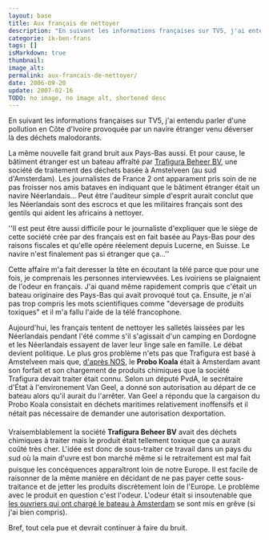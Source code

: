 ```yaml
---
layout: base
title: Aux français de nettoyer
description: "En suivant les informations françaises sur TV5, j'ai entendu parler d'une pollution en Côte d'Ivoire provoquée par un navire étranger venu déverser là des"
categorie: ik-ben-frans
tags: []
isMarkdown: true
thumbnail: 
image_alt: 
permalink: aux-francais-de-nettoyer/
date: 2006-09-20
update: 2007-02-16
TODO: no image, no image alt, shortened desc
---
```


En suivant les informations françaises sur TV5, j'ai entendu parler d'une pollution en Côte d'Ivoire provoquée par un navire étranger venu déverser là des déchets malodorants.

La même nouvelle fait grand bruit aux Pays-Bas aussi. Et pour cause, le bâtiment étranger est un bateau affraîté par [Trafigura Beheer BV](http://www.trafigura.com/), une société de traitement des déchets basée à Amstelveen (au sud d'Amsterdam). Les journalistes de France 2 ont apparament pris soin de ne pas froisser nos amis bataves en indiquant que le bâtiment étranger était un navire Néerlandais... Peut être l'auditeur simple d'esprit aurait conclut que les Néerlandais sont des escrocs et que les militaires français sont des gentils qui aident les africains à nettoyer. 

''Il est peut être aussi difficile pour le journaliste d'expliquer que le siège de cette société crée par des français est en fait basée au Pays-Bas pour des raisons fiscales et qu'elle opére réelement depuis Lucerne, en Suisse. Le navire n'est finalement pas si étranger que ça...''

Cette affaire m'a fait deresser la tête en écoutant la télé parce que pour une fois, je comprenais les personnes interviewvées. Les ivoiriens se plaignaient de l'odeur en français. J'ai quand même rapidement compris que c'était un bateau originaire des Pays-Bas qui avait provoqué tout ça. Ensuite, je n'ai pas trop compris les mots scientifiques comme "deversage de produits toxiques" et il m'a fallu l'aide de la télé francophone.

Aujourd'hui, les français tentent de nettoyer les salletés laissées par les Néerlandais pendant l'été comme s'il s'agissait d'un camping en Dordogne et les Néerlandais essayent de laver leur linge sale en famille. Le débat devient politique. Le plus gros problème n'ets pas que Trafigura est basé à Amstelveen mais que, [d'après NOS](http://www.nos.nl/nosjournaal/artikelen/2006/9/19/190906_vangeel_chemischafval.html), le **Probo Koala** était à Amsterdam avant son forfait et son chargement de produits chimiques que la société Trafigura devait traiter était connu. Selon un député PvdA, le secrétaire d'État à l'environement Van Geel, a donné son autorisation au départ de ce bateau alors qu'il aurait du l'arrêter. Van Geel a répondu que la cargaison du Probo Koala consistait en déchets maritimes relativement inoffensifs et il nétait pas nécessaire de demander une autorisation dexportation.

Vraisemblablement la société **Trafigura Beheer BV** avait des déchets chimiques à traiter mais le produit était tellement toxique que ça aurait coûté très cher. L'idée est donc de sous-traiter ce travail dans un pays du sud où la main d'uvre est bon marché même si le retraitement est mal fait puisque les concéquences apparaîtront loin de notre Europe. Il est facile de raisonner de la même manière en décidant de ne pas payer cette sous-traitance et de jetter les produits discrètement loin de l'Europe. Le problème avec le produit en question c'est l'odeur. L'odeur  était si insoutenable que [les ouvriers qui ont chargé le bateau à Amsterdam](http://www.trouw.nl/hetnieuws/nederland/article474747.ece/Gifschip_Ivoorkust_was_ook_in_Amsterdam) se sont mis en grêve (si j'ai bien compris). 

Bref, tout cela pue et devrait continuer à faire du bruit.
